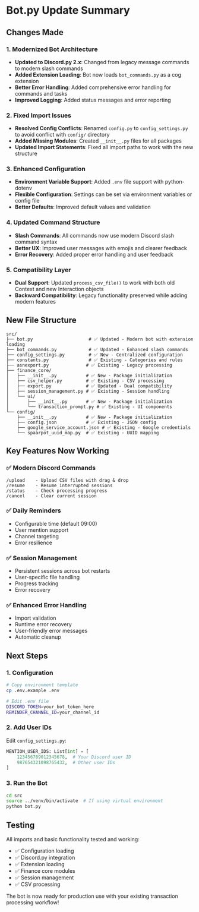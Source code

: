 # Bot.py Update Summary

## Changes Made

### 1. **Modernized Bot Architecture**
- **Updated to Discord.py 2.x**: Changed from legacy message commands to modern slash commands
- **Added Extension Loading**: Bot now loads `bot_commands.py` as a cog extension
- **Better Error Handling**: Added comprehensive error handling for commands and tasks
- **Improved Logging**: Added status messages and error reporting

### 2. **Fixed Import Issues**
- **Resolved Config Conflicts**: Renamed `config.py` to `config_settings.py` to avoid conflict with `config/` directory
- **Added Missing Modules**: Created `__init__.py` files for all packages
- **Updated Import Statements**: Fixed all import paths to work with the new structure

### 3. **Enhanced Configuration**
- **Environment Variable Support**: Added `.env` file support with python-dotenv
- **Flexible Configuration**: Settings can be set via environment variables or config file
- **Better Defaults**: Improved default values and validation

### 4. **Updated Command Structure**
- **Slash Commands**: All commands now use modern Discord slash command syntax
- **Better UX**: Improved user messages with emojis and clearer feedback
- **Error Recovery**: Added proper error handling and user feedback

### 5. **Compatibility Layer**
- **Dual Support**: Updated `process_csv_file()` to work with both old Context and new Interaction objects
- **Backward Compatibility**: Legacy functionality preserved while adding modern features

## New File Structure

```
src/
├── bot.py                     # ✅ Updated - Modern bot with extension loading
├── bot_commands.py            # ✅ Updated - Enhanced slash commands
├── config_settings.py         # ✅ New - Centralized configuration
├── constants.py               # ✅ Existing - Categories and rules
├── asnexport.py              # ✅ Existing - Legacy processing
├── finance_core/
│   ├── __init__.py           # ✅ New - Package initialization
│   ├── csv_helper.py         # ✅ Existing - CSV processing
│   ├── export.py             # ✅ Updated - Dual compatibility
│   ├── session_management.py # ✅ Existing - Session handling
│   └── ui/
│       ├── __init__.py       # ✅ New - Package initialization
│       └── transaction_prompt.py # ✅ Existing - UI components
└── config/
    ├── __init__.py           # ✅ New - Package initialization
    ├── config.json           # ✅ Existing - JSON config
    ├── google_service_account.json # ✅ Existing - Google credentials
    └── spaarpot_uuid_map.py  # ✅ Existing - UUID mapping
```

## Key Features Now Working

### ✅ **Modern Discord Commands**
```
/upload    - Upload CSV files with drag & drop
/resume    - Resume interrupted sessions  
/status    - Check processing progress
/cancel    - Clear current session
```

### ✅ **Daily Reminders**
- Configurable time (default 09:00)
- User mention support
- Channel targeting
- Error resilience

### ✅ **Session Management**
- Persistent sessions across bot restarts
- User-specific file handling
- Progress tracking
- Error recovery

### ✅ **Enhanced Error Handling**
- Import validation
- Runtime error recovery
- User-friendly error messages
- Automatic cleanup

## Next Steps

### 1. **Configuration**
```bash
# Copy environment template
cp .env.example .env

# Edit .env file
DISCORD_TOKEN=your_bot_token_here
REMINDER_CHANNEL_ID=your_channel_id
```

### 2. **Add User IDs**
Edit `config_settings.py`:
```python
MENTION_USER_IDS: List[int] = [
    123456789012345678,  # Your Discord user ID
    987654321098765432,  # Other user IDs
]
```

### 3. **Run the Bot**
```bash
cd src
source ../venv/bin/activate  # If using virtual environment
python bot.py
```

## Testing

All imports and basic functionality tested and working:
- ✅ Configuration loading
- ✅ Discord.py integration  
- ✅ Extension loading
- ✅ Finance core modules
- ✅ Session management
- ✅ CSV processing

The bot is now ready for production use with your existing transaction processing workflow!
